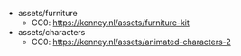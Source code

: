 - assets/furniture
    - CC0: https://kenney.nl/assets/furniture-kit
- assets/characters
    - CC0: https://kenney.nl/assets/animated-characters-2